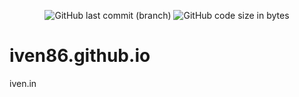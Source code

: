 <div align="center">

![GitHub last commit (branch)](https://img.shields.io/github/last-commit/iven86/iven86.github.io/main)
![GitHub code size in bytes](https://img.shields.io/github/languages/code-size/iven86/iven86.github.io)

</div>

# iven86.github.io
iven.in

